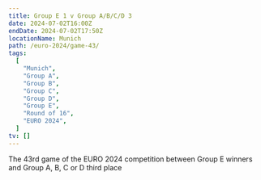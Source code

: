 ```yaml
---
title: Group E 1 v Group A/B/C/D 3
date: 2024-07-02T16:00Z
endDate: 2024-07-02T17:50Z
locationName: Munich
path: /euro-2024/game-43/
tags:
  [
    "Munich",
    "Group A",
    "Group B",
    "Group C",
    "Group D",
    "Group E",
    "Round of 16",
    "EURO 2024",
  ]
tv: []
---
```


The 43rd game of the EURO 2024 competition between Group E winners and Group A, B, C or D third place
